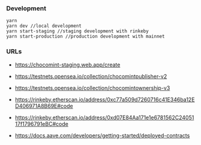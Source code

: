 ### Development

```
yarn
yarn dev //local development
yarn start-staging //staging development with rinkeby
yarn start-production //production development with mainnet
```

### URLs

- https://chocomint-staging.web.app/create

- https://testnets.opensea.io/collection/chocomintpublisher-v2
- https://testnets.opensea.io/collection/chocomintownership-v3

- https://rinkeby.etherscan.io/address/0xc77a509d7260716c41E346ba12ED406971A8B69E#code
- https://rinkeby.etherscan.io/address/0xd07E84Aa171e1e6781562C2405117f1796791eBC#code

- https://docs.aave.com/developers/getting-started/deployed-contracts
